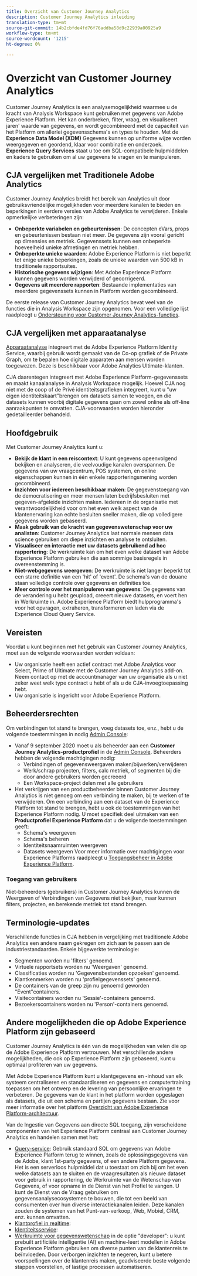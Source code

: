 ```yaml
---
title: Overzicht van Customer Journey Analytics
description: Customer Journey Analytics inleiding
translation-type: tm+mt
source-git-commit: 14b2cbfde4fd76f76addba58d9c22939a00925a9
workflow-type: tm+mt
source-wordcount: '1215'
ht-degree: 0%

---
```



# Overzicht van Customer Journey Analytics

Customer Journey Analytics is een analysemogelijkheid waarmee u de kracht van Analysis Workspace kunt gebruiken met gegevens van Adobe Experience Platform. Het kan onderbreken, filter, vraag, en visualiseert jaren&#39; waarde van gegevens, en wordt gecombineerd met de capaciteit van het Platform om allerlei gegevensschema&#39;s en types te houden. Met de **Experience Data Model (XDM)** Gegevens kunnen op uniforme wijze worden weergegeven en geordend, klaar voor combinatie en onderzoek. **Experience Query Services** staat u toe om SQL-compatibele hulpmiddelen en kaders te gebruiken om al uw gegevens te vragen en te manipuleren.

## CJA vergelijken met Traditionele Adobe Analytics

Customer Journey Analytics breidt het bereik van Analytics uit door gebruiksvriendelijke mogelijkheden voor meerdere kanalen te bieden en beperkingen in eerdere versies van Adobe Analytics te verwijderen. Enkele opmerkelijke verbeteringen zijn:

* **Onbeperkte variabelen en gebeurtenissen**: De concepten eVars, props en gebeurtenissen bestaan niet meer. De gegevens zijn vooral gericht op dimensies en metriek. Gegevenssets kunnen een onbeperkte hoeveelheid unieke afmetingen en metriek hebben.
* **Onbeperkte unieke waarden**: Adobe Experience Platform is niet beperkt tot enige unieke beperkingen, zoals de unieke waarden van 500 kB in traditionele rapportsuites.
* **Historische gegevens wijzigen**: Met Adobe Experience Platform kunnen gegevens worden verwijderd of gecorrigeerd.
* **Gegevens uit meerdere rapporten**: Bestaande implementaties van meerdere gegevenssets kunnen in Platform worden gecombineerd.

De eerste release van Customer Journey Analytics bevat veel van de functies die in Analysis Workspace zijn opgenomen. Voor een volledige lijst raadpleegt u [Ondersteuning voor Customer Journey Analytics-functies](cja-aa.md).

## CJA vergelijken met apparaatanalyse

[Apparaatanalyse](https://docs.adobe.com/content/help/en/analytics/components/cda/cda-home.html) integreert met de Adobe Experience Platform Identity Service, waarbij gebruik wordt gemaakt van de Co-op grafiek of de Private Graph, om te bepalen hoe digitale apparaten aan mensen worden toegewezen. Deze is beschikbaar voor Adobe Analytics Ultimate-klanten.

CJA daarentegen integreert met Adobe Experience Platform-gegevenssets en maakt kanaalanalyse in Analysis Workspace mogelijk. Hoewel CJA nog niet met de coop of de Privé identiteitsgrafieken integreert, kunt u &quot;uw eigen identiteitskaart&quot;brengen om datasets samen te voegen, en die datasets kunnen voorbij digitale gegevens gaan om zowel online als off-line aanraakpunten te omvatten. CJA-voorwaarden worden hieronder gedetailleerder behandeld.

## Hoofdgebruik

Met Customer Journey Analytics kunt u:

* **Bekijk de klant in een reiscontext**: U kunt gegevens opeenvolgend bekijken en analyseren, die veelvoudige kanalen overspannen. De gegevens van uw vraagcentrum, POS systemen, en online eigenschappen kunnen in één enkele rapporteringsmening worden gecombineerd.
* **Inzichten voor iedereen beschikbaar maken**: De gegevenstoegang van de democratisering en meer mensen laten bedrijfsbesluiten met gegeven-afgeleide inzichten maken. Iedereen in de organisatie met verantwoordelijkheid voor om het even welk aspect van de klantenervaring kan echte besluiten sneller maken, die op volledigere gegevens worden gebaseerd.
* **Maak gebruik van de kracht van gegevenswetenschap voor uw analisten**: Customer Journey Analytics laat normale mensen data science gebruiken om diepe inzichten en analyse te ontsluiten.
* **Visualiseer en interactie met uw datasets gebruikend ad hoc rapportering**: De werkruimte kan om het even welke dataset van Adobe Experience Platform gebruiken die aan sommige basisregels in overeenstemming is.
* **Niet-webgegevens weergeven**: De werkruimte is niet langer beperkt tot een starre definitie van een &#39;hit&#39; of &#39;event&#39;. De schema&#39;s van de douane staan volledige controle over gegevens en definities toe.
* **Meer controle over het manipuleren van gegevens**: De gegevens van de verandering u hebt geupload, creeert nieuwe datasets, en voert hen in Werkruimte in. Adobe Experience Platform biedt hulpprogramma&#39;s voor het opvragen, extraheren, transformeren en laden via de Experience Cloud Query Service.

## Vereisten

Voordat u kunt beginnen met het gebruik van Customer Journey Analytics, moet aan de volgende voorwaarden worden voldaan:

* Uw organisatie heeft een actief contract met Adobe Analytics voor Select, Prime of Ultimate met de Customer Journey Analytics add-on. Neem contact op met de accountmanager van uw organisatie als u niet zeker weet welk type contract u hebt of als u de CJA-invoegtoepassing hebt.
* Uw organisatie is ingericht voor Adobe Experience Platform.

## Beheerdersrechten

Om verbindingen tot stand te brengen, voeg datasets toe, enz., hebt u de volgende toestemmingen in nodig [Admin Console](https://adminconsole.adobe.com/enterprise/):

* Vanaf 9 september 2020 moet u als beheerder aan een **Customer Journey Analytics-productprofiel** in de [Admin Console](https://adminconsole.adobe.com/enterprise/). Beheerders hebben de volgende machtigingen nodig:
   * Verbindingen of gegevensweergaven maken/bijwerken/verwijderen
   * Werk/schrap projecten, filters, calc metriek, of segmenten bij die door andere gebruikers worden gecreeerd
   * Een Workspace-project delen met alle gebruikers
* Het verkrijgen van een productbeheerder binnen Customer Journey Analytics is niet genoeg om een verbinding te maken, bij te werken of te verwijderen. Om een verbinding aan een dataset van de Experience Platform tot stand te brengen, hebt u ook de toestemmingen van het Experience Platform nodig. U moet specifiek deel uitmaken van een **Productprofiel Experience Platform** dat u de volgende toestemmingen geeft:
   * Schema&#39;s weergeven
   * Schema&#39;s beheren
   * Identiteitsnaamruimten weergeven
   * Datasets weergeven Voor meer informatie over machtigingen voor Experience Platforms raadpleegt u [Toegangsbeheer in Adobe Experience Platform](https://www.adobe.io/apis/experienceplatform/home/permissions-and-sandboxes/permissions-and-sandboxes.html#!api-specification/markdown/narrative/technical_overview/access-control/access-control-overview.md).

### Toegang van gebruikers

Niet-beheerders (gebruikers) in Customer Journey Analytics kunnen de Weergaven of Verbindingen van Gegevens niet bekijken, maar kunnen filters, projecten, en berekende metriek tot stand brengen.

## Terminologie-updates

Verschillende functies in CJA hebben in vergelijking met traditionele Adobe Analytics een andere naam gekregen om zich aan te passen aan de industriestandaarden. Enkele bijgewerkte terminologie:

* Segmenten worden nu &#39;filters&#39; genoemd.
* Virtuele rapportsets worden nu &#39;Weergaven&#39; genoemd.
* Classificaties worden nu &#39;Gegevensbestanden opzoeken&#39; genoemd.
* Klantkenmerken worden nu &#39;profielgegevenssets&#39; genoemd.
* De containers van de greep zijn nu genoemd geworden &quot;Event&quot;containers.
* Visitecontainers worden nu &#39;Sessie&#39;-containers genoemd.
* Bezoekerscontainers worden nu &#39;Person&#39;-containers genoemd.

## Andere mogelijkheden die op Adobe Experience Platform zijn gebaseerd

Customer Journey Analytics is één van de mogelijkheden van velen die op de Adobe Experience Platform vertrouwen. Met verschillende andere mogelijkheden, die ook op Experience Platform zijn gebaseerd, kunt u optimaal profiteren van uw gegevens.

Met Adobe Experience Platform kunt u klantgegevens en -inhoud van elk systeem centraliseren en standaardiseren en gegevens en computertraining toepassen om het ontwerp en de levering van persoonlijke ervaringen te verbeteren. De gegevens van de klant in het platform worden opgeslagen als datasets, die uit een schema en partijen gegevens bestaan. Zie voor meer informatie over het platform [Overzicht van Adobe Experience Platform-architectuur](https://www.adobe.io/apis/experienceplatform/home/overview.html).

Van de Ingestie van Gegevens aan directe SQL toegang, zijn verscheidene componenten van het Experience Platform centraal aan Customer Journey Analytics en handelen samen met het:

* [Query-service](https://www.adobe.io/apis/experienceplatform/home/query-service/sql-reference.html): Gebruik standaard SQL om gegevens van Adobe Experience Platform terug te winnen, zoals de oplossingsgegevens van de Adobe, klant 1st-party gegevens, of een andere Platform gegevens. Het is een serverloos hulpmiddel dat u toestaat om zich bij om het even welke datasets aan te sluiten en de vraagresultaten als nieuwe dataset voor gebruik in rapportering, de Werkruimte van de Wetenschap van Gegevens, of voor opname in de Dienst van het Profiel te vangen. U kunt de Dienst van de Vraag gebruiken om gegevensanalysecosystemen te bouwen, die tot een beeld van consumenten over hun diverse interactiekanalen leiden. Deze kanalen zouden de systemen van het Punt-van-verkoop, Web, Mobiel, CRM, enz. kunnen omvatten.
* [Klantprofiel in realtime](https://www.adobe.io/apis/experienceplatform/home/profile-identity-segmentation/profile-identity-segmentation-services.html#!api-specification/markdown/narrative/technical_overview/unified_profile_architectural_overview/unified_profile_architectural_overview.md):
* [Identiteitsservice](https://www.adobe.io/apis/experienceplatform/home/profile-identity-segmentation/profile-identity-segmentation-services.html#!api-specification/markdown/narrative/technical_overview/identity_services_architectural_overview/identity_services_architectural_overview.md):
* [Werkruimte voor gegevenswetenschap](https://www.adobe.io/apis/experienceplatform/home/data-science-workspace.html) in de optie &quot;developer&quot;: u kunt prebuilt artificiële intelligentie (AI) en machine-leert modellen in Adobe Experience Platform gebruiken om diverse punten van de klantenreis te beïnvloeden. Door verborgen inzichten te negeren, kunt u betere voorspellingen over de klantenreis maken, geadviseerde beste volgende stappen voorstellen, of lastige processen automatiseren.
